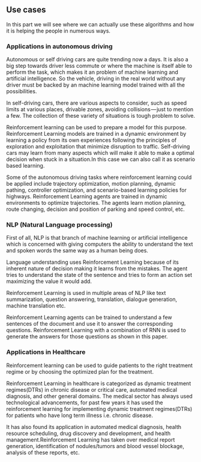 ## Use cases

In this part we will see where we can actually use these algorithms and how it is helping the people in numerous ways.

### Applications in autonomous driving

Autonomous or self driving cars are quite trending now a days. It is also a big step towards driver less commute or where the machine is itself able to perform the task, which makes it an problem of machine learning and artificial intelligence. So the vehicle, driving in the real world without any driver must be backed by an machine learning model trained with all the possibilities. 

In self-driving cars, there are various aspects to consider, such as speed limits at various places, drivable zones, avoiding collisions — just to mention a few. The collection of these variety of situations is tough problem to solve.

Reinforcement learning can be used to prepare a model for this purpose. Reinforcement Learning models are trained in a dynamic environment by learning a policy from its own experiences following the principles of exploration and exploitation that minimize disruption to traffic. Self-driving cars may learn from many aspects which will make it able to make a optimal decision when stuck in a situation.In this case we can also call it as scenario based learning.

Some of the autonomous driving tasks where reinforcement learning could be applied include trajectory optimization, motion planning, dynamic pathing, controller optimization, and scenario-based learning policies for highways. Reinforcement Learning agents are trained in dynamic environments to optimize trajectories. The agents learn motion planning, route changing, decision and position of parking and speed control, etc.

### NLP (Natural Language processing)

First of all, NLP is that branch of machine learning or artificial intelligence which is concerned with giving computers the ability to understand the text and spoken words the same way as a human being does.  

Language understanding uses Reinforcement Learning because of its inherent nature of decision making it learns from the mistakes. The agent tries to understand the state of the sentence and tries to form an action set maximizing the value it would add.

Reinforcement Learning is used in multiple areas of NLP like text summarization, question answering, translation, dialogue generation, machine translation etc.  

Reinforcement Learning agents can be trained to understand a few sentences of the document and use it to answer the corresponding questions. Reinforcement Learning with a combination of RNN is used to generate the answers for those questions as shown in this paper.

### Applications in Healthcare 

Reinforcement learning can be used to guide patients to the right treatment regime or by choosing the optimized plan for the treatment.

Reinforcement Learning in healthcare is categorized as dynamic treatment regimes(DTRs) in chronic disease or critical care, automated medical diagnosis, and other general domains. The medical sector has always used technological advancements, for past few years it has used the reinforcement learning for implementing dynamic treatment regimes(DTRs) for patients who have long term illness i.e. chronic disease.

It has also found its application in automated medical diagnosis, health resource scheduling, drug discovery and development, and health management.Reinforcement Learning has taken over medical report generation, identification of nodules/tumors and blood vessel blockage, analysis of these reports, etc.